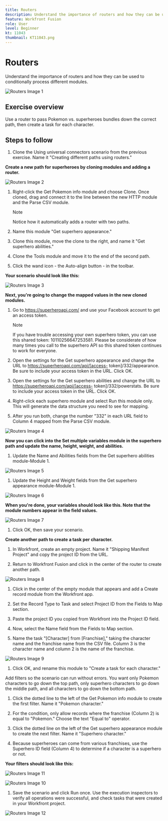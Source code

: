 ```yaml
---
title: Routers
description: Understand the importance of routers and how they can be used to conditionally process different modules.
feature: Workfront Fusion
role: User
level: Beginner
kt: 11043
thumbnail: KT11043.png
---
```


# Routers

Understand the importance of routers and how they can be used to conditionally process different modules.

![Routers Image 1](../12-exercises/assets/routers-walkthrough-1.png)

## Exercise overview

Use a router to pass Pokemon vs. superheroes bundles down the correct path, then create a task for each character.

## Steps to follow

1. Clone the Using universal connectors scenario from the previous exercise. Name it "Creating different paths using routers."

**Create a new path for superheroes by cloning modules and adding a router.**

![Routers Image 2](../12-exercises/assets/routers-walkthrough-2.png)

1. Right-click the Get Pokemon info module and choose Clone. Once cloned, drag and connect it to the line between the new HTTP module and the Parse CSV module.

    >[!NOTE]
    >
    > Notice how it automatically adds a router with two paths.

1. Name this module "Get superhero appearance."

1. Clone this module, move the clone to the right, and name it "Get superhero abilities."

1. Clone the Tools module and move it to the end of the second path.

1. Click the wand icon - the Auto-align button - in the toolbar.

**Your scenario should look like this:**

![Routers Image 3](../12-exercises/assets/routers-walkthrough-3.png)

**Next, you're going to change the mapped values in the new cloned modules.**

1. Go to <https://superheroapi.com/> and use your Facebook account to get an access token.

    >[!NOTE]
    >
    >If you have trouble accessing your own superhero token, you can use this shared token: 10110256647253581. Please be considerate of how many times you call to the superhero API so this shared token continues to work for everyone.

1. Open the settings for the Get superhero appearance and change the URL to https://superheroapi.com/api/[access- token]/332/appearance. Be sure to include your access token in the URL. Click OK.

1. Open the settings for the Get superhero abilities and change the URL to https://superheroapi.com/api/[access- token]/332/powerstats. Be sure to include your access token in the URL. Click OK.

1. Right-click each superhero module and select Run this module only. This will generate the data structure you need to see for mapping.

1. After you run both, change the number "332" in each URL field to Column 4 mapped from the Parse CSV module.

![Routers Image 4](../12-exercises/assets/routers-walkthrough-4.png)

**Now you can click into the Set multiple variables module in the superhero path and update the name, height, weight, and abilities.**

1. Update the Name and Abilities fields from the Get superhero abilities module-Module 1.

![Routers Image 5](../12-exercises/assets/routers-walkthrough-5.png)

1. Update the Height and Weight fields from the Get superhero appearance module-Module 1.

![Routers Image 6](../12-exercises/assets/routers-walkthrough-6.png)

**When you're done, your variables should look like this. Note that the module numbers appear in the field values.**

![Routers Image 7](../12-exercises/assets/routers-walkthrough-7.png)

1. Click OK, then save your scenario.

**Create another path to create a task per character.**

1. In Workfront, create an empty project. Name it "Shipping Manifest Project" and copy the project ID from the URL.

1. Return to Workfront Fusion and click in the center of the router to create another path.

![Routers Image 8](../12-exercises/assets/routers-walkthrough-8.png)

1. Click in the center of the empty module that appears and add a Create record module from the Workfront app.

1. Set the Record Type to Task and select Project ID from the Fields to Map section.

1. Paste the project ID you copied from Workfront into the Project ID field.

1. Now, select the Name field from the Fields to Map section.

1. Name the task "[Character] from [Franchise]," taking the character name and the franchise name from the CSV file. Column 3 is the character name and column 2 is the name of the franchise.

![Routers Image 9](../12-exercises/assets/routers-walkthrough-9.png)

1. Click OK, and rename this module to "Create a task for each character."

Add filters so the scenario can run without errors. You want only Pokemon characters to go down the top path, only superhero characters to go down the middle path, and all characters to go down the bottom path.

1. Click the dotted line to the left of the Get Pokemon info module to create the first filter. Name it "Pokemon character."

1. For the condition, only allow records where the franchise (Column 2) is equal to "Pokemon." Choose the text "Equal to" operator.

1. Click the dotted line on the left of the Get superhero appearance module to create the next filter. Name it "Superhero character."

1. Because superheroes can come from various franchises, use the Superhero ID field (Column 4) to determine if a character is a superhero or not.

**Your filters should look like this:**

![Routers Image 11](../12-exercises/assets/routers-walkthrough-11.png)

![Routers Image 10](../12-exercises/assets/routers-walkthrough-10.png)

1. Save the scenario and click Run once. Use the execution inspectors to verify all operations were successful, and check tasks that were created in your Workfront project.

![Routers Image 12](../12-exercises/assets/routers-walkthrough-12.png)
